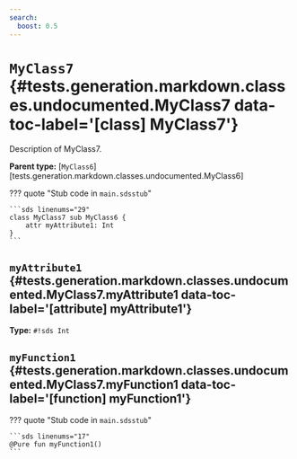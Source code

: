 ```yaml
---
search:
  boost: 0.5
---
```


# <code class="doc-symbol doc-symbol-class"></code> `MyClass7` {#tests.generation.markdown.classes.undocumented.MyClass7 data-toc-label='[class] MyClass7'}

Description of MyClass7.

**Parent type:** [`MyClass6`][tests.generation.markdown.classes.undocumented.MyClass6]

??? quote "Stub code in `main.sdsstub`"

    ```sds linenums="29"
    class MyClass7 sub MyClass6 {
        attr myAttribute1: Int
    }
    ```

## <code class="doc-symbol doc-symbol-attribute"></code> `myAttribute1` {#tests.generation.markdown.classes.undocumented.MyClass7.myAttribute1 data-toc-label='[attribute] myAttribute1'}

**Type:** `#!sds Int`

## <code class="doc-symbol doc-symbol-function"></code> `myFunction1` {#tests.generation.markdown.classes.undocumented.MyClass7.myFunction1 data-toc-label='[function] myFunction1'}

??? quote "Stub code in `main.sdsstub`"

    ```sds linenums="17"
    @Pure fun myFunction1()
    ```
